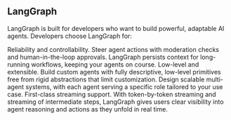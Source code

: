 ## LangGraph 
LangGraph is built for developers who want to build powerful, adaptable AI agents. Developers choose LangGraph for:

Reliability and controllability. Steer agent actions with moderation checks and human-in-the-loop approvals. LangGraph persists context for long-running workflows, keeping your agents on course.
Low-level and extensible. Build custom agents with fully descriptive, low-level primitives free from rigid abstractions that limit customization. Design scalable multi-agent systems, with each agent serving a specific role tailored to your use case.
First-class streaming support. With token-by-token streaming and streaming of intermediate steps, LangGraph gives users clear visibility into agent reasoning and actions as they unfold in real time.
